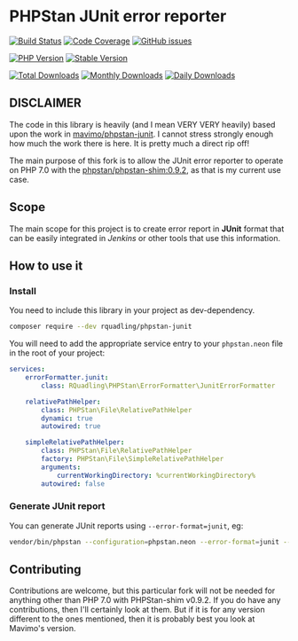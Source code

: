 # PHPStan JUnit error reporter

[![Build Status](https://img.shields.io/travis/rquadling/phpstan-junit.svg?style=for-the-badge&logo=travis)](https://travis-ci.org/rquadling/phpstan-junit)
[![Code Coverage](https://img.shields.io/scrutinizer/coverage/g/rquadling/phpstan-junit.svg?style=for-the-badge&logo=scrutinizer)](https://scrutinizer-ci.com/g/rquadling/phpstan-junit/)
[![GitHub issues](https://img.shields.io/github/issues/rquadling/phpstan-junit.svg?style=for-the-badge&logo=github)](https://github.com/rquadling/phpstan-junit/issues)

[![PHP Version](https://img.shields.io/packagist/php-v/rquadling/phpstan-junit.svg?style=for-the-badge)](https://github.com/rquadling/phpstan-junit)
[![Stable Version](https://img.shields.io/packagist/v/rquadling/phpstan-junit.svg?style=for-the-badge&label=Latest)](https://packagist.org/packages/rquadling/phpstan-junit)

[![Total Downloads](https://img.shields.io/packagist/dt/rquadling/phpstan-junit.svg?style=for-the-badge&label=Total+downloads)](https://packagist.org/packages/rquadling/phpstan-junit)
[![Monthly Downloads](https://img.shields.io/packagist/dm/rquadling/phpstan-junit.svg?style=for-the-badge&label=Monthly+downloads)](https://packagist.org/packages/rquadling/phpstan-junit)
[![Daily Downloads](https://img.shields.io/packagist/dd/rquadling/phpstan-junit.svg?style=for-the-badge&label=Daily+downloads)](https://packagist.org/packages/rquadling/phpstan-junit)

## DISCLAIMER
The code in this library is heavily (and I mean VERY VERY heavily) based upon the work in
[mavimo/phpstan-junit](https://github.com/mavimo/phpstan-junit).
I cannot stress strongly enough how much the work there is here. It is pretty much a direct rip off!

The main purpose of this fork is to allow the JUnit error reporter to operate on PHP 7.0 with the
[phpstan/phpstan-shim:0.9.2](https://github.com/phpstan/phpstan-shim), as that is my current use case.

## Scope

The main scope for this project is to create error report in **JUnit** format that can be easily integrated in *Jenkins*
or other tools that use this information.

## How to use it

### Install

You need to include this library in your project as dev-dependency.

```bash
composer require --dev rquadling/phpstan-junit
```

You will need to add the appropriate service entry to your `phpstan.neon` file in the root of your project:

```yaml
services:
    errorFormatter.junit:
        class: RQuadling\PHPStan\ErrorFormatter\JunitErrorFormatter

    relativePathHelper:
        class: PHPStan\File\RelativePathHelper
        dynamic: true
        autowired: true

    simpleRelativePathHelper:
        class: PHPStan\File\RelativePathHelper
        factory: PHPStan\File\SimpleRelativePathHelper
        arguments:
            currentWorkingDirectory: %currentWorkingDirectory%
        autowired: false
```
### Generate JUnit report

You can generate JUnit reports using `--error-format=junit`, eg:

```bash
vendor/bin/phpstan --configuration=phpstan.neon --error-format=junit --level=7 --no-progress --no-interaction analyse SOURCE_CODE_DIR
```

## Contributing

Contributions are welcome, but this particular fork will not be needed for anything other than PHP 7.0 with PHPStan-shim
v0.9.2. If you do have any contributions, then I'll certainly look at them. But if it is for any version different to
the ones mentioned, then it is probably best you look at Mavimo's version.
